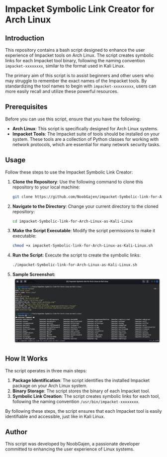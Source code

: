 # Impacket Symbolic Link Creator for Arch Linux

## Introduction

This repository contains a bash script designed to enhance the user experience of Impacket tools on Arch Linux. The script creates symbolic links for each Impacket tool binary, following the naming convention `impacket-xxxxxxxx`, similar to the format used in Kali Linux.

The primary aim of this script is to assist beginners and other users who may struggle to remember the exact names of the Impacket tools. By standardizing the tool names to begin with `impacket-xxxxxxxxx`, users can more easily recall and utilize these powerful resources.

## Prerequisites

Before you can use this script, ensure that you have the following:

- **Arch Linux**: This script is specifically designed for Arch Linux systems.
- **Impacket Tools**: The Impacket suite of tools should be installed on your system. These tools are a collection of Python classes for working with network protocols, which are essential for many network security tasks.

## Usage

Follow these steps to use the Impacket Symbolic Link Creator:

1. **Clone the Repository**: Use the following command to clone this repository to your local machine:
    ```bash
    git clone https://github.com/NoobGajen/impacket-Symbolic-link-for-Arch-Linux-as-Kali-Linux.git
    ```
2. **Navigate to the Directory**: Change your current directory to the cloned repository:
    ```bash
    cd impacket-Symbolic-link-for-Arch-Linux-as-Kali-Linux
    ```
3. **Make the Script Executable**: Modify the script permissions to make it executable:
    ```bash
    chmod +x impacket-Symbolic-link-for-Arch-Linux-as-Kali-Linux.sh
    ```
4. **Run the Script**: Execute the script to create the symbolic links:
    ```bash
    ./impacket-Symbolic-link-for-Arch-Linux-as-Kali-Linux.sh
    ```
5. **Sample Screenshot:**
   ![image](/sample_SS.png)

## How It Works

The script operates in three main steps:

1. **Package Identification**: The script identifies the installed Impacket package on your Arch Linux system.
2. **Binary Storage**: The script stores the binary of each Impacket tool.
3. **Symbolic Link Creation**: The script creates symbolic links for each tool, following the naming convention `/usr/bin/impacket-xxxxxxxx`.

By following these steps, the script ensures that each Impacket tool is easily identifiable and accessible, just like in Kali Linux.

## Author

This script was developed by NoobGajen, a passionate developer committed to enhancing the user experience of Linux systems.


